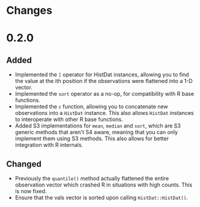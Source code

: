 # Changes

# 0.2.0

## Added

* Implemented the `[` operator for HistDat instances, allowing you to find the value at the ith position if the observations were flattened into a 1-D vector.
* Implemented the `sort` operator as a no-op, for compatibility with R base functions.
* Implemented the `c` function, allowing you to concatenate new observations into a `HistDat` instance. This also allows `HistDat` instances to interoperate with other R base functions.
* Added S3 implementations for `mean`, `median` and `sort`, which are S3 generic methods that aren't S4 aware, meaning that you can only implement them using S3 methods. This also allows for better integration with R internals.

## Changed

* Previously the `quantile()` method actually flattened the entire observation vector which crashed R in situations with high counts. This is now fixed.
* Ensure that the vals vector is sorted upon calling `HistDat::HistDat()`.
